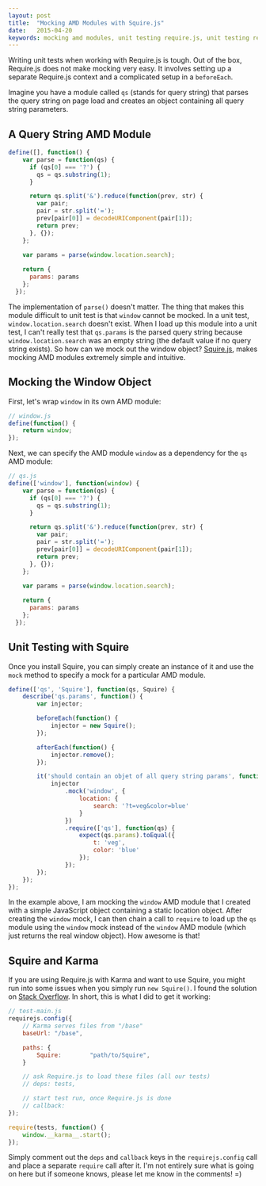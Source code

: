 ```yaml
---
layout: post
title:  "Mocking AMD Modules with Squire.js"
date:   2015-04-20
keywords: mocking amd modules, unit testing require.js, unit testing requireJS, requireJS unit testing, require.js unit testing, mocking AMD, AMD unit testing, mocking window object
---
```


Writing unit tests when working with Require.js is tough. Out of the box, Require.js does not make mocking very easy. It involves setting up a separate Require.js context and a complicated setup in a `beforeEach`. 

Imagine you have a module called `qs` (stands for query string) that parses the query string on page load and creates an object containing all query string parameters.

## A Query String AMD Module

```js
define([], function() {
    var parse = function(qs) {
      if (qs[0] === '?') {
        qs = qs.substring(1);
      }

      return qs.split('&').reduce(function(prev, str) {
        var pair;
        pair = str.split('=');
        prev[pair[0]] = decodeURIComponent(pair[1]);
        return prev;
      }, {});
    };
    
    var params = parse(window.location.search);

    return {
      params: params
    };
  });
```

The implementation of `parse()` doesn't matter. The thing that makes this module difficult to unit test is that `window` cannot be mocked. In a unit test, `window.location.search` doesn't exist. When I load up this module into a unit test, I can't really test that `qs.params` is the parsed query string because `window.location.search` was an empty string (the default value if no query string exists). So how can we mock out the window object? [Squire.js](https://github.com/iammerrick/Squire.js), makes mocking AMD modules extremely simple and intuitive.

## Mocking the Window Object

First, let's wrap `window` in its own AMD module:

```js
// window.js
define(function() {
	return window;
});
```

Next, we can specify the AMD module `window` as a dependency for the `qs` AMD module:

```js
// qs.js
define(['window'], function(window) {
    var parse = function(qs) {
      if (qs[0] === '?') {
        qs = qs.substring(1);
      }

      return qs.split('&').reduce(function(prev, str) {
        var pair;
        pair = str.split('=');
        prev[pair[0]] = decodeURIComponent(pair[1]);
        return prev;
      }, {});
    };
    
    var params = parse(window.location.search);

    return {
      params: params
    };
  });
```

## Unit Testing with Squire

Once you install Squire, you can simply create an instance of it and use the `mock` method to specify a mock for a particular AMD module.

```js
define(['qs', 'Squire'], function(qs, Squire) {
	describe('qs.params', function() {
	    var injector;

	    beforeEach(function() {
	        injector = new Squire();
	    });

	    afterEach(function() {
	        injector.remove();
	    });

	    it('should contain an objet of all query string params', function() {
	        injector
	            .mock('window', {
	                location: {
	                    search: '?t=veg&color=blue'
	                }
	            })
	            .require(['qs'], function(qs) {
	                expect(qs.params).toEqual({
	                    t: 'veg',
	                    color: 'blue'
	                });
	            });
	    });
	});
});
```

In the example above, I am mocking the `window` AMD module that I created with a simple JavaScript object containing a static location object. After creating the `window` mock, I can then chain a call to `require` to load up the `qs` module using the `window` mock instead of the `window` AMD module (which just returns the real window object). How awesome is that!

## Squire and Karma

If you are using Require.js with Karma and want to use Squire, you might run into some issues when you simply run `new Squire()`. I found the solution on [Stack Overflow](http://stackoverflow.com/questions/17205904/squirejs-causing-random-tests-to-intermittently-fail-or-not-run-at-all). In short, this is what I did to get it working:

```js
// test-main.js
requirejs.config({
    // Karma serves files from "/base"
    baseUrl: "/base",

    paths: {
        Squire:        "path/to/Squire",
    }

    // ask Require.js to load these files (all our tests)
    // deps: tests,

    // start test run, once Require.js is done
    // callback: 
});

require(tests, function() {
    window.__karma__.start();
});
```

Simply comment out the `deps` and `callback` keys in the `requirejs.config` call and place a separate `require` call after it. I'm not entirely sure what is going on here but if someone knows, please let me know in the comments! =)